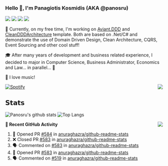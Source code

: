 ### Hello 👋, I'm Panagiotis Kosmidis (AKA @panosru)

[![](https://visitor-badge.glitch.me/badge?page_id=panosru-github-profile)](https://github.com/panosru) [![](https://img.shields.io/badge/-Panagiotis%20Kosmidis-blue?style=flat-square&logo=Linkedin&logoColor=white&link=https://www.linkedin.com/in/panagiotiskosmidis/)](https://www.linkedin.com/in/panagiotiskosmidis/) [![](https://img.shields.io/badge/-Europass%20CV-blue?style=flat-square&logo=microsoft-word&logoColor=white&link=https://europa.eu/!yX83UF)](https://europa.eu/!yX83UF) [![](https://img.shields.io/badge/-@panosru-%231DA1F2?style=flat-square&logo=twitter&logoColor=ffffff)](https://twitter.com/panosru)

🔭 Currently, on my free time, I'm working on [Aviant.DDD](https://github.com/panosru/Aviant.DDD) and [CleanDDDArchitecture](https://github.com/panosru/CleanDDDArchitecture) template. Both are based on .Net/C# and demonstrate the use of Domain Driven Design, Clean Architecture, CQRS, Event Sourcing and other cool stuff!

🎓 After many years of development and business related experience, I decided to major in Computer Science, Business Administrator, Economics and Law... in parallel... 🤯

🎵 I love music!

[![Spotify](https://novatorem.panosru.vercel.app/api/spotify)](https://open.spotify.com/user/panosru) [<img align="right" src="https://github-readme-stackoverflow.vercel.app/?userID=395187&theme=light&layout=compact">](https://stackoverflow.com/users/story/395187)

## 𝗦𝘁𝗮𝘁𝘀

<img align="top" src="https://github-stats.panosru.vercel.app/api?username=panosru&count_private=true&show_icons=true&include_all_commits=true&hide_border=true&custom_title=My%20Open%20Source%20journey&locale=en&line_height=30" alt="Panosru's github stats" /> <img src="https://github-stats.panosru.vercel.app/api/top-langs/?username=panosru&langs_count=20&layout=compact&count_private=true&hide_border=true&locale=en&exclude_repo=protos-docs,node-jinjs,protos,docker-php-censor,BetterReflection,framework,phalcon-docker-nginx,php-censor,Aviant.DDD-Documentation,playground,github-readme-stats,jamesgeorge007,hedythedev,oxynode" alt="Top Langs" />

<img align="right" src="https://github-stats.panosru.vercel.app/api/wakatime?username=panosru&hide_progress=true&hide_border=true" />

**👣 Recent GitHub Activity**

<!--START_SECTION:activity-->
1. 💪 Opened PR [#584](https://github.com/anuraghazra/github-readme-stats/pull/584) in [anuraghazra/github-readme-stats](https://github.com/anuraghazra/github-readme-stats)
2. ❌ Closed PR [#583](https://github.com/anuraghazra/github-readme-stats/pull/583) in [anuraghazra/github-readme-stats](https://github.com/anuraghazra/github-readme-stats)
3. 🗣 Commented on [#583](https://github.com/anuraghazra/github-readme-stats/issues/583) in [anuraghazra/github-readme-stats](https://github.com/anuraghazra/github-readme-stats)
4. 💪 Opened PR [#583](https://github.com/anuraghazra/github-readme-stats/pull/583) in [anuraghazra/github-readme-stats](https://github.com/anuraghazra/github-readme-stats)
5. 🗣 Commented on [#519](https://github.com/anuraghazra/github-readme-stats/issues/519) in [anuraghazra/github-readme-stats](https://github.com/anuraghazra/github-readme-stats)
<!--END_SECTION:activity-->
